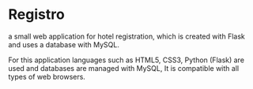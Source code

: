 # Registro
a small web application for hotel registration, which is created with Flask and uses a database with MySQL.

For this application languages such as HTML5, CSS3, Python (Flask) are used and databases are managed with MySQL, It is compatible with all types of web browsers.
